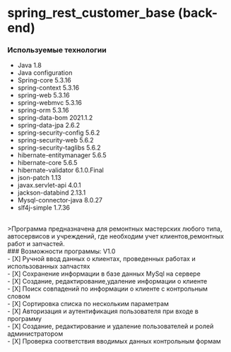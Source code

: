 #  spring_rest_customer_base (back-end)
### Используемые технологии
* Java 1.8<br>
* Java configuration<br>
* Spring-core 5.3.16<br>
* spring-context 5.3.16<br>
* spring-web 5.3.16<br>
* spring-webmvc 5.3.16<br>
* spring-orm 5.3.16<br>
* spring-data-bom 2021.1.2<br>
* spring-data-jpa 2.6.2<br>
* spring-security-config 5.6.2<br>
* spring-security-web 5.6.2<br>
* spring-security-taglibs 5.6.2<br>
* hibernate-entitymanager 5.6.5<br>
* hibernate-core 5.6.5<br>
* hibernate-validator 6.1.0.Final<br>
* json-patch 1.13<br>
* javax.servlet-api 4.0.1<br>
* jackson-databind 2.13.1<br>
* Mysql-connector-java 8.0.27<br>
* slf4j-simple 1.7.36<br>
<br>
>Программа предназначена для ремонтных мастерских любого типа, автосервисов и учреждений, где необходим учет клиентов,ремонтных работ и запчастей.
<br>
### Возможности программы: V1.0<br>
- [X] Ручной ввод данных о клиентах, проведенных работах и использованных запчастях</br>
- [X] Сохранение информации в базе данных MySql на сервере</br>
- [X] Создание, редактирование,удаление информации о клиенте</br>
- [X] Поиск совпадений по информации о клиенте с контрольным словом</br>
- [X] Сортировка списка по нескольким параметрам</br>
- [X] Авторизация и аутентификация пользователя при входе в программу </br>
- [X] Создание, редактирование и удаление пользователей и ролей администратором </br>
- [X] Проверка соответствия вводимых данных контрольным формам</br>
